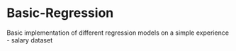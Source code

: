 # Basic-Regression
Basic implementation of different regression models on a simple experience - salary dataset
